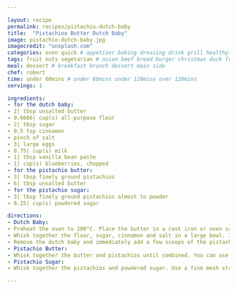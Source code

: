 ```yaml
---

layout: recipe
permalink: recipes/pistachio-dutch-baby 
title:  "Pistachioo Butter Dutch Baby"
image: pistachio-dutch-baby.jpg 
imagecredit: "unsplash.com" 
categories: oven quick # appetizer baking dressing drink grill healthyish marinade oven pickling quick raw salad sandwich sauce snack soup
tags: fruit nuts vegetarian # asian beef bread burger christmas duck french fruit indian italian mexican nuts pasta pork poultry rice seafood thanksgiving vegetarian
meal: dessert # breakfast brunch dessert main side
chef: robert 
time: under 60mins # under 60mins under 120mins over 120mins
servings: 1 

ingredients:
- for the dutch baby:
- 2| tbsp unsalted butter
- 0.6666| cup(s) all-purpose flour
- 2| tbsp sugar
- 0.5 tsp cinnamon
- pinch of salt
- 3| large eggs
- 0.75| cup(s) milk
- 1| tbsp vanilla bean paste
- 1| cup(s) blueberries, chopped
- for the pistachio butter:
- 3| tbsp finely ground pistachios
- 6| tbsp unsalted butter
- for the pistachio sugar:
- 3| tbsp finely ground pistachios almost to powder
- 0.25| cup(s) powdered sugar

directions:
- Dutch Baby:
- Preheat the oven to 200°C. Place the butter in a cast iron or oven safe skillet / baking dish. Place it in the oven just until it melts.
- Whisk together the flour, sugar, cinnamon and salt in a large bowl. In a smaller bowl, whisk together the eggs, milk and vanilla paste. Stir the wet ingredients into the dry, whisk until no lumps remain. Take the skillet out of the oven and pout the batter in. Place it right back in the oven and bake for 18 to 20 minutes, or until puffed and golden.
- Remove the dutch baby and immediately add a few scoops of the pistachio butter. Dust on the pistachio sugar and top with blueberries. Serve warm!
- Pistachio Butter:
- Whisk together the butter and pistachios until combined. You can use it just like this or place it in the fridge to harden a bit. If so, you can wrap it tightly in plastic wrap and store it until needed.
- Pistachio Sugar:
- Whisk together the pistachios and powdered sugar. Use a fine mesh strainer to sprinkle.

--- 
```

